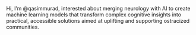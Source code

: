 Hi, I’m @qasimmurad, interested about merging neurology with AI to create machine learning models that transform complex cognitive insights into practical, accessible solutions aimed at uplifting and supporting ostracized communities.

<!---
qasimmurad/qasimmurad is a ✨ special ✨ repository because its `README.md` (this file) appears on your GitHub profile.
You can click the Preview link to take a look at your changes.
--->
